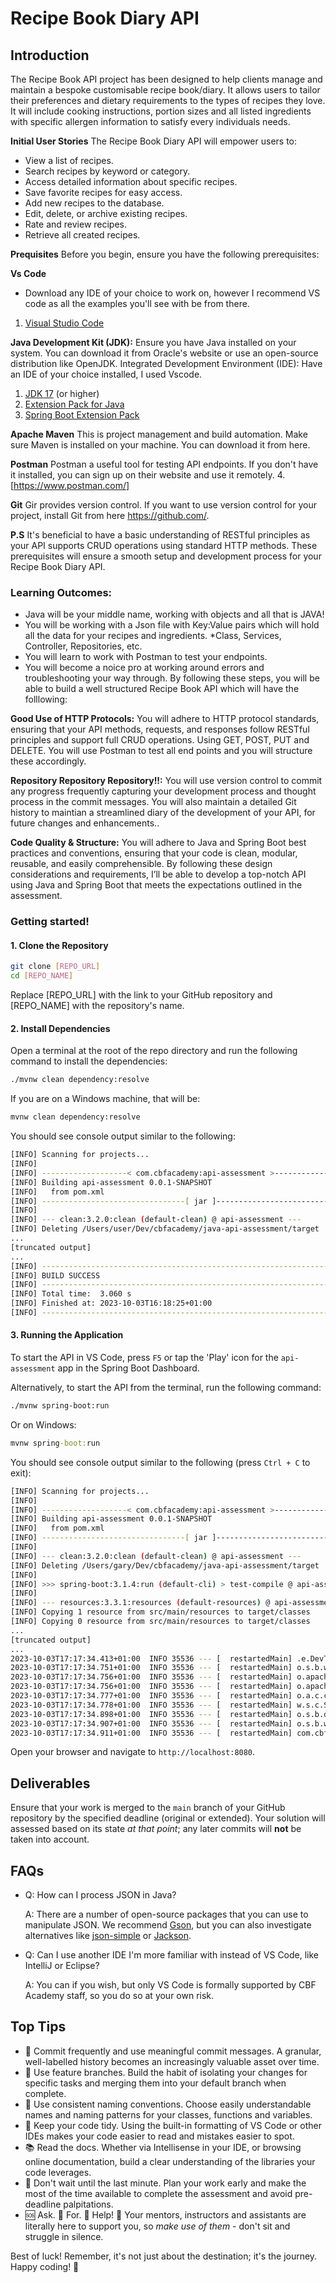 # **Recipe Book Diary API**

## **Introduction**
The Recipe Book API project has been designed to help clients manage and maintain a bespoke customisable recipe book/diary. 
It allows users to tailor their preferences and dietary requirements to the types of recipes they love. 
It will include cooking instructions, portion sizes and all listed ingredients with specific allergen information to satisfy every individuals needs. 

**Initial User Stories**
The Recipe Book Diary API will empower users to:
- View a list of recipes.
- Search recipes by keyword or category.
- Access detailed information about specific recipes.
- Save favorite recipes for easy access.
- Add new recipes to the database.
- Edit, delete, or archive existing recipes.
- Rate and review recipes.
- Retrieve all created recipes.


**Prequisites**
 Before you begin, ensure you have the following prerequisites:

 **Vs Code**
 * Download any IDE of your choice to work on, however I recommend VS code as all the examples you'll see with be from there. 
1. [Visual Studio Code](https://code.visualstudio.com/Download)
   
**Java Development Kit (JDK):**
Ensure you have Java installed on your system. You can download it from Oracle's website or use an open-source distribution like OpenJDK.
Integrated Development Environment (IDE):
Have an IDE of your choice installed, I used Vscode.

1. [JDK 17](https://learn.microsoft.com/en-gb/java/openjdk/download#openjdk-17) (or higher)
2. [Extension Pack for Java](https://marketplace.visualstudio.com/items?itemName=vscjava.vscode-java-pack)
3. [Spring Boot Extension Pack](https://marketplace.visualstudio.com/items?itemName=vmware.vscode-boot-dev-pack)


**Apache Maven** 
This is project management and build automation. Make sure Maven is installed on your machine. You can download it from here.

**Postman**
Postman a useful tool for testing API endpoints. If you don't have it installed, you can sign up on their website and use it remotely.
4.[https://www.postman.com/]


**Git**
Gir provides version control. If you want to use version control for your project, install Git from here https://github.com/.


**P.S**
It's beneficial to have a basic understanding of RESTful principles as your API supports CRUD operations using standard HTTP methods.
These prerequisites will ensure a smooth setup and development process for your Recipe Book Diary API.
  

### **Learning Outcomes:**

* Java will be your middle name, working with objects and all that is JAVA!
* You will be working with a Json file with Key:Value pairs which will hold all the data for your recipes and ingredients. 
*Class, Services, Controller, Repositories, etc.
* You will learn to work with Postman to test your endpoints.
* You will become a noice pro at working around errors and troubleshooting your way through. 
By following these steps, you will be able to build a well structured Recipe Book API which will have the folllowing:

**Good Use of HTTP Protocols:**
You will adhere to HTTP protocol standards, ensuring that your API methods, requests, and responses follow RESTful principles and support full CRUD operations. 
Using GET, POST, PUT and DELETE. You will use Postman to test 
all end points and you will structure these accordingly. 

**Repository Repository Repository!!:**
You will use version control to commit any progress frequently capturing your development process and thought process in the commit messages. 
You will also maintain a detailed Git history to maintian a streamlined diary of the development of your API, for future changes and enhancements..

**Code Quality & Structure:**
You will adhere to Java and Spring Boot best practices and conventions, ensuring that your code is clean, modular, reusable, and easily comprehensible.
By following these design considerations and requirements, I’ll be able to develop a top-notch API using Java and Spring Boot that meets the expectations outlined in the assessment.







### Getting started!

#### 1. Clone the Repository

```sh
git clone [REPO_URL]
cd [REPO_NAME]
```

Replace [REPO_URL] with the link to your GitHub repository and [REPO_NAME] with the repository's name.

#### 2. Install Dependencies

Open a terminal at the root of the repo directory and run the following command to install the dependencies:

```sh
./mvnw clean dependency:resolve
```

If you are on a Windows machine, that will be:
```cmd
mvnw clean dependency:resolve
```

You should see console output similar to the following:

```sh
[INFO] Scanning for projects...
[INFO] 
[INFO] -------------------< com.cbfacademy:api-assessment >--------------------
[INFO] Building api-assessment 0.0.1-SNAPSHOT
[INFO]   from pom.xml
[INFO] --------------------------------[ jar ]---------------------------------
[INFO] 
[INFO] --- clean:3.2.0:clean (default-clean) @ api-assessment ---
[INFO] Deleting /Users/user/Dev/cbfacademy/java-api-assessment/target
...
[truncated output]
...
[INFO] ------------------------------------------------------------------------
[INFO] BUILD SUCCESS
[INFO] ------------------------------------------------------------------------
[INFO] Total time:  3.060 s
[INFO] Finished at: 2023-10-03T16:18:25+01:00
[INFO] ------------------------------------------------------------------------
```

#### 3. Running the Application

To start the API in VS Code, press `F5` or tap the 'Play' icon for the `api-assessment` app in the Spring Boot Dashboard.

Alternatively, to start the API from the terminal, run the following command:

```sh
./mvnw spring-boot:run
```

Or on Windows:

```cmd
mvnw spring-boot:run
```

You should see console output similar to the following (press `Ctrl + C` to exit):

```sh
[INFO] Scanning for projects...
[INFO] 
[INFO] -------------------< com.cbfacademy:api-assessment >--------------------
[INFO] Building api-assessment 0.0.1-SNAPSHOT
[INFO]   from pom.xml
[INFO] --------------------------------[ jar ]---------------------------------
[INFO] 
[INFO] --- clean:3.2.0:clean (default-clean) @ api-assessment ---
[INFO] Deleting /Users/gary/Dev/cbfacademy/java-api-assessment/target
[INFO] 
[INFO] >>> spring-boot:3.1.4:run (default-cli) > test-compile @ api-assessment >>>
[INFO] 
[INFO] --- resources:3.3.1:resources (default-resources) @ api-assessment ---
[INFO] Copying 1 resource from src/main/resources to target/classes
[INFO] Copying 0 resource from src/main/resources to target/classes
...
[truncated output]
...
2023-10-03T17:17:34.413+01:00  INFO 35536 --- [  restartedMain] .e.DevToolsPropertyDefaultsPostProcessor : For additional web related logging consider setting the 'logging.level.web' property to 'DEBUG'
2023-10-03T17:17:34.751+01:00  INFO 35536 --- [  restartedMain] o.s.b.w.embedded.tomcat.TomcatWebServer  : Tomcat initialized with port(s): 8080 (http)
2023-10-03T17:17:34.756+01:00  INFO 35536 --- [  restartedMain] o.apache.catalina.core.StandardService   : Starting service [Tomcat]
2023-10-03T17:17:34.756+01:00  INFO 35536 --- [  restartedMain] o.apache.catalina.core.StandardEngine    : Starting Servlet engine: [Apache Tomcat/10.1.13]
2023-10-03T17:17:34.777+01:00  INFO 35536 --- [  restartedMain] o.a.c.c.C.[Tomcat].[localhost].[/]       : Initializing Spring embedded WebApplicationContext
2023-10-03T17:17:34.778+01:00  INFO 35536 --- [  restartedMain] w.s.c.ServletWebServerApplicationContext : Root WebApplicationContext: initialization completed in 364 ms
2023-10-03T17:17:34.898+01:00  INFO 35536 --- [  restartedMain] o.s.b.d.a.OptionalLiveReloadServer       : LiveReload server is running on port 35729
2023-10-03T17:17:34.907+01:00  INFO 35536 --- [  restartedMain] o.s.b.w.embedded.tomcat.TomcatWebServer  : Tomcat started on port(s): 8080 (http) with context path ''
2023-10-03T17:17:34.911+01:00  INFO 35536 --- [  restartedMain] com.cbfacademy.apiassessment.App         : Started App in 0.643 seconds (process running for 0.786)
```

Open your browser and navigate to `http://localhost:8080`.

## **Deliverables**

Ensure that your work is merged to the `main` branch of your GitHub repository by the specified deadline (original or extended). Your solution will assessed based on its state *at that point*; any later commits will **not** be taken into account.

## FAQs

- Q: How can I process JSON in Java?
    
    A: There are a number of open-source packages that you can use to manipulate JSON. We recommend [Gson](https://github.com/google/gson), but you can also investigate alternatives like [json-simple](https://github.com/cliftonlabs/json-simple) or [Jackson](https://github.com/FasterXML/jackson-databind/).

- Q: Can I use another IDE I'm more familiar with instead of VS Code, like IntelliJ or Eclipse?

    A: You can if you wish, but only VS Code is formally supported by CBF Academy staff, so you do so at your own risk.

## Top Tips

- :camera_flash: Commit frequently and use meaningful commit messages. A granular, well-labelled history becomes an increasingly valuable asset over time.
- :cactus: Use feature branches. Build the habit of isolating your changes for specific tasks and merging them into your default branch when complete.
- :vertical_traffic_light: Use consistent naming conventions. Choose easily understandable names and naming patterns for your classes, functions and variables.
- :triangular_ruler: Keep your code tidy. Using the built-in formatting of VS Code or other IDEs makes your code easier to read and mistakes easier to spot.
- :books: Read the docs. Whether via Intellisense in your IDE, or browsing online documentation, build a clear understanding of the libraries your code leverages.
- :calendar: Don't wait until the last minute. Plan your work early and make the most of the time available to complete the assessment and avoid pre-deadline palpitations.
- :sos: Ask. :clap: For. :clap: Help! :clap: Your mentors, instructors and assistants are literally here to support you, so *make use of them* - don't sit and struggle in silence.

Best of luck! Remember, it's not just about the destination; it's the journey. Happy coding! 🚀
